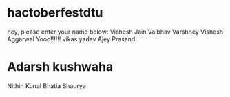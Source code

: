 # hactoberfestdtu
hey, please enter your name below:
Vishesh Jain 
Vaibhav Varshney
Vishesh Aggarwal Yooo!!!!!!
vikas yadav
Ajey Prasand

Adarsh kushwaha
=======

Nithin
Kunal Bhatia
Shaurya

